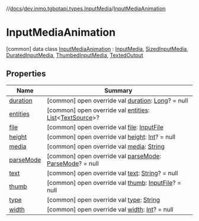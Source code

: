 //[docs](../../../index.md)/[dev.inmo.tgbotapi.types.InputMedia](../index.md)/[InputMediaAnimation](index.md)



# InputMediaAnimation  
 [common] data class [InputMediaAnimation](index.md) : [InputMedia](../-input-media/index.md), [SizedInputMedia](../-sized-input-media/index.md), [DuratedInputMedia](../-durated-input-media/index.md), [ThumbedInputMedia](../-thumbed-input-media/index.md), [TextedOutput](../../dev.inmo.tgbotapi.CommonAbstracts/-texted-output/index.md)   


## Properties  
  
|  Name |  Summary | 
|---|---|
| <a name="dev.inmo.tgbotapi.types.InputMedia/InputMediaAnimation/duration/#/PointingToDeclaration/"></a>[duration](duration.md)| <a name="dev.inmo.tgbotapi.types.InputMedia/InputMediaAnimation/duration/#/PointingToDeclaration/"></a> [common] open override val [duration](duration.md): [Long](https://kotlinlang.org/api/latest/jvm/stdlib/kotlin/-long/index.html)? = null   <br>|
| <a name="dev.inmo.tgbotapi.types.InputMedia/InputMediaAnimation/entities/#/PointingToDeclaration/"></a>[entities](entities.md)| <a name="dev.inmo.tgbotapi.types.InputMedia/InputMediaAnimation/entities/#/PointingToDeclaration/"></a> [common] open override val [entities](entities.md): [List](https://kotlinlang.org/api/latest/jvm/stdlib/kotlin.collections/-list/index.html)<[TextSource](../../dev.inmo.tgbotapi.CommonAbstracts/-text-source/index.md)>?   <br>|
| <a name="dev.inmo.tgbotapi.types.InputMedia/InputMediaAnimation/file/#/PointingToDeclaration/"></a>[file](file.md)| <a name="dev.inmo.tgbotapi.types.InputMedia/InputMediaAnimation/file/#/PointingToDeclaration/"></a> [common] open override val [file](file.md): [InputFile](../../dev.inmo.tgbotapi.requests.abstracts/-input-file/index.md)   <br>|
| <a name="dev.inmo.tgbotapi.types.InputMedia/InputMediaAnimation/height/#/PointingToDeclaration/"></a>[height](height.md)| <a name="dev.inmo.tgbotapi.types.InputMedia/InputMediaAnimation/height/#/PointingToDeclaration/"></a> [common] open override val [height](height.md): [Int](https://kotlinlang.org/api/latest/jvm/stdlib/kotlin/-int/index.html)? = null   <br>|
| <a name="dev.inmo.tgbotapi.types.InputMedia/InputMediaAnimation/media/#/PointingToDeclaration/"></a>[media](media.md)| <a name="dev.inmo.tgbotapi.types.InputMedia/InputMediaAnimation/media/#/PointingToDeclaration/"></a> [common] open override val [media](media.md): [String](https://kotlinlang.org/api/latest/jvm/stdlib/kotlin/-string/index.html)   <br>|
| <a name="dev.inmo.tgbotapi.types.InputMedia/InputMediaAnimation/parseMode/#/PointingToDeclaration/"></a>[parseMode](parse-mode.md)| <a name="dev.inmo.tgbotapi.types.InputMedia/InputMediaAnimation/parseMode/#/PointingToDeclaration/"></a> [common] open override val [parseMode](parse-mode.md): [ParseMode](../../dev.inmo.tgbotapi.types.ParseMode/-parse-mode/index.md)? = null   <br>|
| <a name="dev.inmo.tgbotapi.types.InputMedia/InputMediaAnimation/text/#/PointingToDeclaration/"></a>[text](text.md)| <a name="dev.inmo.tgbotapi.types.InputMedia/InputMediaAnimation/text/#/PointingToDeclaration/"></a> [common] open override val [text](text.md): [String](https://kotlinlang.org/api/latest/jvm/stdlib/kotlin/-string/index.html)? = null   <br>|
| <a name="dev.inmo.tgbotapi.types.InputMedia/InputMediaAnimation/thumb/#/PointingToDeclaration/"></a>[thumb](thumb.md)| <a name="dev.inmo.tgbotapi.types.InputMedia/InputMediaAnimation/thumb/#/PointingToDeclaration/"></a> [common] open override val [thumb](thumb.md): [InputFile](../../dev.inmo.tgbotapi.requests.abstracts/-input-file/index.md)? = null   <br>|
| <a name="dev.inmo.tgbotapi.types.InputMedia/InputMediaAnimation/type/#/PointingToDeclaration/"></a>[type](type.md)| <a name="dev.inmo.tgbotapi.types.InputMedia/InputMediaAnimation/type/#/PointingToDeclaration/"></a> [common] open override val [type](type.md): [String](https://kotlinlang.org/api/latest/jvm/stdlib/kotlin/-string/index.html)   <br>|
| <a name="dev.inmo.tgbotapi.types.InputMedia/InputMediaAnimation/width/#/PointingToDeclaration/"></a>[width](width.md)| <a name="dev.inmo.tgbotapi.types.InputMedia/InputMediaAnimation/width/#/PointingToDeclaration/"></a> [common] open override val [width](width.md): [Int](https://kotlinlang.org/api/latest/jvm/stdlib/kotlin/-int/index.html)? = null   <br>|

